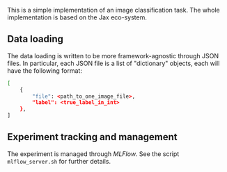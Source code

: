 This is a simple implementation of an image classification task. The whole implementation is based on the Jax eco-system.

## Data loading
The data loading is written to be more framework-agnostic through JSON files. In particular, each JSON file is a list of "dictionary" objects, each will have the following format:
```bash
[
    {
        "file": <path_to_one_image_file>,
        "label": <true_label_in_int>
    },
]
```

## Experiment tracking and management
The experiment is managed through *MLFlow*. See the script `mlflow_server.sh` for further details.
